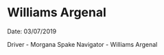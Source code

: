 
<h1>Williams Argenal</h1>







Date: 03/07/2019 

Driver - Morgana Spake 
Navigator - Williams Argenal
